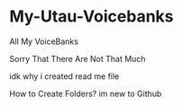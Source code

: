 # My-Utau-Voicebanks
All My VoiceBanks

Sorry That There Are Not That Much

idk why i created read me file




How to Create Folders?
im new to Github
